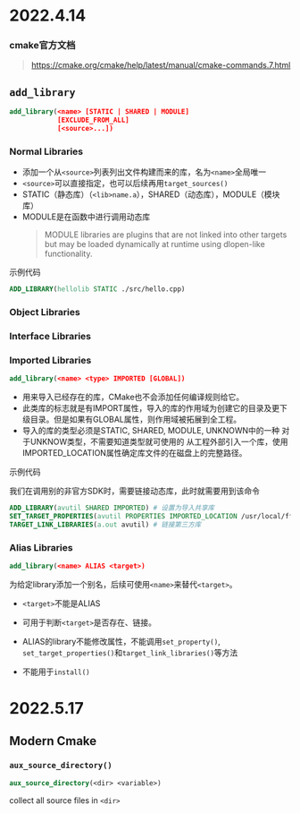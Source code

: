 # 2022.4.14

### cmake官方文档

> https://cmake.org/cmake/help/latest/manual/cmake-commands.7.html

## `add_library`

```cmake
add_library(<name> [STATIC | SHARED | MODULE]
            [EXCLUDE_FROM_ALL]
            [<source>...])
```

### Normal Libraries

- 添加一个从`<source>`列表列出文件构建而来的库，名为`<name>`全局唯一
- `<source>`可以直接指定，也可以后续再用`target_sources()`
- STATIC（静态库）（`<lib>name.a`），SHARED（动态库），MODULE（模块库）
- MODULE是在函数中进行调用动态库
  > MODULE libraries are plugins that are not linked into other targets but may be loaded dynamically at runtime using dlopen-like functionality. 

示例代码
```cmake
ADD_LIBRARY(hellolib STATIC ./src/hello.cpp)
```

### Object Libraries

### Interface Libraries

### Imported Libraries

```cmake
add_library(<name> <type> IMPORTED [GLOBAL])
```

- 用来导入已经存在的库，CMake也不会添加任何编译规则给它。
- 此类库的标志就是有IMPORT属性，导入的库的作用域为创建它的目录及更下级目录。但是如果有GLOBAL属性，则作用域被拓展到全工程。
- 导入的库的类型必须是STATIC, SHARED, MODULE, UNKNOWN中的一种
对于UNKNOW类型，不需要知道类型就可使用的
从工程外部引入一个库，使用IMPORTED_LOCATION属性确定库文件的在磁盘上的完整路径。

示例代码

我们在调用别的非官方SDK时，需要链接动态库，此时就需要用到该命令

```cmake
ADD_LIBRARY(avutil SHARED IMPORTED) # 设置为导入共享库
SET_TARGET_PROPERTIES(avutil PROPERTIES IMPORTED_LOCATION /usr/local/ffmpeg/lib) # 第三方库的路径
TARGET_LINK_LIBRARIES(a.out avutil) # 链接第三方库
```


### Alias Libraries

```cmake
add_library(<name> ALIAS <target>)
```
为给定library添加一个别名，后续可使用`<name>`来替代`<target>`。

- `<target>`不能是ALIAS

- 可用于判断`<target>`是否存在、链接。

- ALIAS的library不能修改属性，不能调用`set_property()`, `set_target_properties()`和`target_link_libraries()`等方法

- 不能用于`install()`

# 2022.5.17

## Modern Cmake

### `aux_source_directory()`

```cmake
aux_source_directory(<dir> <variable>)
```

collect all source files in `<dir>`